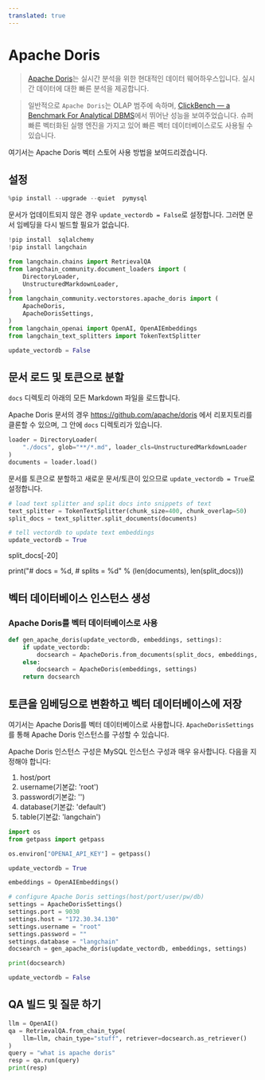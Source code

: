 ```yaml
---
translated: true
---
```


# Apache Doris

>[Apache Doris](https://doris.apache.org/)는 실시간 분석을 위한 현대적인 데이터 웨어하우스입니다.
실시간 데이터에 대한 빠른 분석을 제공합니다.

>일반적으로 `Apache Doris`는 OLAP 범주에 속하며, [ClickBench — a Benchmark For Analytical DBMS](https://benchmark.clickhouse.com/)에서 뛰어난 성능을 보여주었습니다. 슈퍼 빠른 벡터화된 실행 엔진을 가지고 있어 빠른 벡터 데이터베이스로도 사용될 수 있습니다.

여기서는 Apache Doris 벡터 스토어 사용 방법을 보여드리겠습니다.

## 설정

```python
%pip install --upgrade --quiet  pymysql
```

문서가 업데이트되지 않은 경우 `update_vectordb = False`로 설정합니다. 그러면 문서 임베딩을 다시 빌드할 필요가 없습니다.

```python
!pip install  sqlalchemy
!pip install langchain
```

```python
from langchain.chains import RetrievalQA
from langchain_community.document_loaders import (
    DirectoryLoader,
    UnstructuredMarkdownLoader,
)
from langchain_community.vectorstores.apache_doris import (
    ApacheDoris,
    ApacheDorisSettings,
)
from langchain_openai import OpenAI, OpenAIEmbeddings
from langchain_text_splitters import TokenTextSplitter

update_vectordb = False
```

## 문서 로드 및 토큰으로 분할

`docs` 디렉토리 아래의 모든 Markdown 파일을 로드합니다.

Apache Doris 문서의 경우 https://github.com/apache/doris 에서 리포지토리를 클론할 수 있으며, 그 안에 `docs` 디렉토리가 있습니다.

```python
loader = DirectoryLoader(
    "./docs", glob="**/*.md", loader_cls=UnstructuredMarkdownLoader
)
documents = loader.load()
```

문서를 토큰으로 분할하고 새로운 문서/토큰이 있으므로 `update_vectordb = True`로 설정합니다.

```python
# load text splitter and split docs into snippets of text
text_splitter = TokenTextSplitter(chunk_size=400, chunk_overlap=50)
split_docs = text_splitter.split_documents(documents)

# tell vectordb to update text embeddings
update_vectordb = True
```

split_docs[-20]

print("# docs  = %d, # splits = %d" % (len(documents), len(split_docs)))

## 벡터 데이터베이스 인스턴스 생성

### Apache Doris를 벡터 데이터베이스로 사용

```python
def gen_apache_doris(update_vectordb, embeddings, settings):
    if update_vectordb:
        docsearch = ApacheDoris.from_documents(split_docs, embeddings, config=settings)
    else:
        docsearch = ApacheDoris(embeddings, settings)
    return docsearch
```

## 토큰을 임베딩으로 변환하고 벡터 데이터베이스에 저장

여기서는 Apache Doris를 벡터 데이터베이스로 사용합니다. `ApacheDorisSettings`를 통해 Apache Doris 인스턴스를 구성할 수 있습니다.

Apache Doris 인스턴스 구성은 MySQL 인스턴스 구성과 매우 유사합니다. 다음을 지정해야 합니다:
1. host/port
2. username(기본값: 'root')
3. password(기본값: '')
4. database(기본값: 'default')
5. table(기본값: 'langchain')

```python
import os
from getpass import getpass

os.environ["OPENAI_API_KEY"] = getpass()
```

```python
update_vectordb = True

embeddings = OpenAIEmbeddings()

# configure Apache Doris settings(host/port/user/pw/db)
settings = ApacheDorisSettings()
settings.port = 9030
settings.host = "172.30.34.130"
settings.username = "root"
settings.password = ""
settings.database = "langchain"
docsearch = gen_apache_doris(update_vectordb, embeddings, settings)

print(docsearch)

update_vectordb = False
```

## QA 빌드 및 질문 하기

```python
llm = OpenAI()
qa = RetrievalQA.from_chain_type(
    llm=llm, chain_type="stuff", retriever=docsearch.as_retriever()
)
query = "what is apache doris"
resp = qa.run(query)
print(resp)
```
